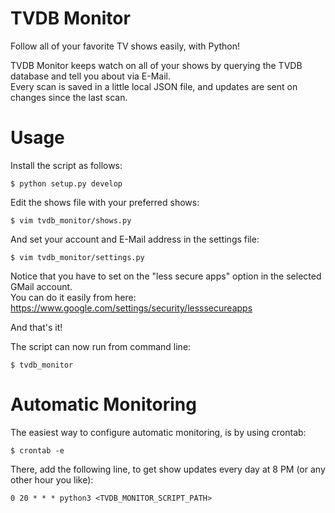 TVDB Monitor
============

Follow all of your favorite TV shows easily, with Python!

TVDB Monitor keeps watch on all of your shows by querying the TVDB database and tell you about via E-Mail.  
Every scan is saved in a little local JSON file, and updates are sent on changes since the last scan.

Usage
=====
Install the script as follows:

	$ python setup.py develop

Edit the shows file with your preferred shows:

	$ vim tvdb_monitor/shows.py
	
And set your account and E-Mail address in the settings file:

    $ vim tvdb_monitor/settings.py

Notice that you have to set on the "less secure apps" option in the selected GMail account.  
You can do it easily from here: https://www.google.com/settings/security/lesssecureapps

And that's it!

The script can now run from command line:

	$ tvdb_monitor
	
Automatic Monitoring
====================
The easiest way to configure automatic monitoring, is by using crontab:
    
    $ crontab -e

There, add the following line, to get show updates every day at 8 PM (or any other hour you like):

    0 20 * * * python3 <TVDB_MONITOR_SCRIPT_PATH>
